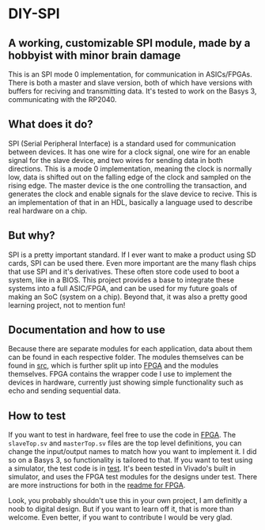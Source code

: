 # DIY-SPI
## A working, customizable SPI module, made by a hobbyist with minor brain damage

This is an SPI mode 0 implementation, for communication in ASICs/FPGAs. There is both a master and slave version, both of which have versions with buffers for reciving and transmitting data. It's tested to work on the Basys 3, communicating with the RP2040.

## What does it do?
SPI (Serial Peripheral Interface) is a standard used for communication between devices. It has one wire for a clock signal, one wire for an enable signal for the slave device, and two wires for sending data in both directions. This is a mode 0 implementation, meaning the clock is normally low, data is shifted out on the falling edge of the clock and sampled on the rising edge. The master device is the one controlling the transaction, and generates the clock and enable signals for the slave device to recive. This is an implementation of that in an HDL, basically a language used to describe real hardware on a chip. 

## But why?
SPI is a pretty important standard. If I ever want to make a product using SD cards, SPI can be used there. Even more important are the many flash chips that use SPI and it's derivatives. These often store code used to boot a system, like in a BIOS. This project provides a base to integrate these systems into a full ASIC/FPGA, and can be used for my future goals of making an SoC (system on a chip). Beyond that, it was also a pretty good learning project, not to mention fun!

## Documentation and how to use
Because there are separate modules for each application, data about them can be found in each respective folder.
The modules themselves can be found in [src](src/), which is further split up into [FPGA](src/FPGA/) and the modules themselves. FPGA contains the wrapper code I use to implement the devices in hardware, currently just showing simple functionality such as echo and sending sequential data.

## How to test
If you want to test in hardware, feel free to use the code in [FPGA](src/FPGA/). The `slaveTop.sv` and `masterTop.sv` files are the top level definitions, you can change the input/output names to match how you want to implement it. I did so on a Basys 3, so functionality is tailored to that. 
If you want to test using a simulator, the test code is in [test](test/). It's been tested in Vivado's built in simulator, and uses the FPGA test modules for the designs under test. There are more instructions for both in the [readme for FPGA](src/FPGA/README.md).


Look, you probably shouldn't use this in your own project, I am definitly a noob to digital design. But if you want to learn off it, that is more than welcome. Even better, if you want to contribute I would be very glad.
